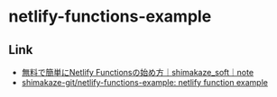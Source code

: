 # netlify-functions-example

## Link

* [無料で簡単にNetlify Functionsの始め方｜shimakaze\_soft｜note](https://note.com/shimakaze_soft/n/ncee10d32fe89)
* [shimakaze\-git/netlify\-functions\-example: netlify function example](https://github.com/shimakaze-git/netlify-functions-example)
